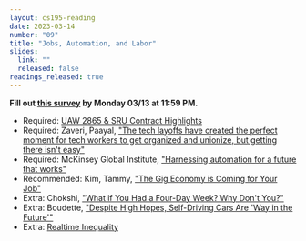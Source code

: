 ```yaml
---
layout: cs195-reading
date: 2023-03-14
number: "09"
title: "Jobs, Automation, and Labor"
slides:
  link: ""
  released: false
readings_released: true
---
```


**Fill out [this survey][l09_form] by Monday 03/13 at 11:59 PM.**

* Required: [UAW 2865 & SRU Contract Highlights](https://www.fairucnow.org/uaw2865-sru-contracts/)
* Required: Zaveri, Paayal, ["The tech layoffs have created the perfect moment for tech workers to get organized and unionize, but getting there isn't easy"](https://www.businessinsider.com/tech-layoffs-allow-workers-learn-how-to-unionize-2023-3)
* Required: McKinsey Global Institute, ["Harnessing automation for a future that works"](https://www.mckinsey.com/featured-insights/digital-disruption/harnessing-automation-for-a-future-that-works)
* Recommended: Kim, Tammy, ["The Gig Economy is Coming for Your Job"](https://www.nytimes.com/2020/01/10/opinion/sunday/gig-economy-unemployment-automation.html)
* Extra: Chokshi, ["What if You Had a Four-Day Week? Why Don't You?"](https://www.nytimes.com/2019/11/08/business/four-day-work-week.html)
* Extra: Boudette, ["Despite High Hopes, Self-Driving Cars Are 'Way in the Future'"](https://www.nytimes.com/2019/07/17/business/self-driving-autonomous-cars.html)
* Extra: [Realtime Inequality](https://realtimeinequality.org/)

[l09_form]: https://docs.google.com/forms/d/e/1FAIpQLSdzV4kj4OCD5UN4P-8CYr7Pcjj3MOahZzV4p7rLQGZ37ejQsQ/viewform
